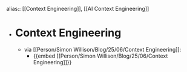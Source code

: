 alias:: [[Context Engineering]], [[AI Context Engineering]]

- # Context Engineering
	- via [[Person/Simon Willison/Blog/25/06/Context Engineering]]:
		- {{embed [[Person/Simon Willison/Blog/25/06/Context Engineering]]}}